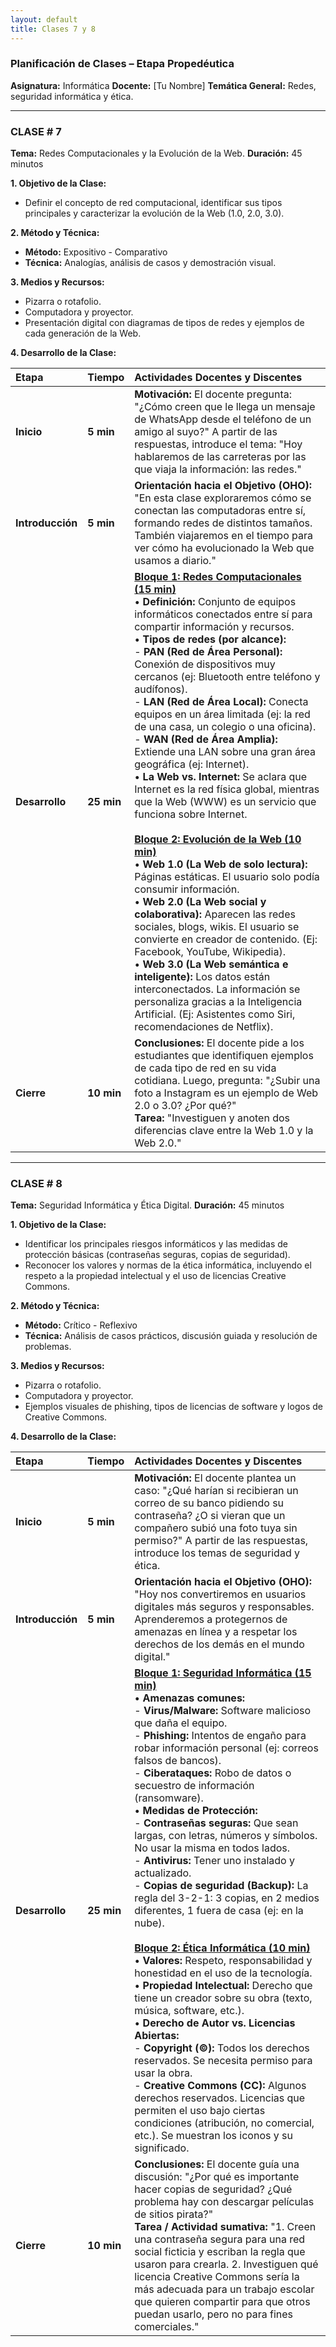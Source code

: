 ```yaml
---
layout: default
title: Clases 7 y 8
---
```


### **Planificación de Clases – Etapa Propedéutica**
**Asignatura:** Informática
**Docente:** [Tu Nombre]
**Temática General:** Redes, seguridad informática y ética.

---

### **CLASE # 7**

**Tema:** Redes Computacionales y la Evolución de la Web.
**Duración:** 45 minutos

**1. Objetivo de la Clase:**
*   Definir el concepto de red computacional, identificar sus tipos principales y caracterizar la evolución de la Web (1.0, 2.0, 3.0).

**2. Método y Técnica:**
*   **Método:** Expositivo - Comparativo
*   **Técnica:** Analogías, análisis de casos y demostración visual.

**3. Medios y Recursos:**
*   Pizarra o rotafolio.
*   Computadora y proyector.
*   Presentación digital con diagramas de tipos de redes y ejemplos de cada generación de la Web.

**4. Desarrollo de la Clase:**

| **Etapa** | **Tiempo** | **Actividades Docentes y Discentes** |
| :--- | :--- | :--- |
| **Inicio** | **5 min** | **Motivación:** El docente pregunta: "¿Cómo creen que le llega un mensaje de WhatsApp desde el teléfono de un amigo al suyo?" A partir de las respuestas, introduce el tema: "Hoy hablaremos de las carreteras por las que viaja la información: las redes." |
| **Introducción** | **5 min** | **Orientación hacia el Objetivo (OHO):** "En esta clase exploraremos cómo se conectan las computadoras entre sí, formando redes de distintos tamaños. También viajaremos en el tiempo para ver cómo ha evolucionado la Web que usamos a diario." |
| **Desarrollo** | **25 min** | **<u>Bloque 1: Redes Computacionales (15 min)</u>** <br> • **Definición:** Conjunto de equipos informáticos conectados entre sí para compartir información y recursos. <br> • **Tipos de redes (por alcance):** <br>   - **PAN (Red de Área Personal):** Conexión de dispositivos muy cercanos (ej: Bluetooth entre teléfono y audífonos). <br>   - **LAN (Red de Área Local):** Conecta equipos en un área limitada (ej: la red de una casa, un colegio o una oficina). <br>   - **WAN (Red de Área Amplia):** Extiende una LAN sobre una gran área geográfica (ej: Internet). <br> • **La Web vs. Internet:** Se aclara que Internet es la red física global, mientras que la Web (WWW) es un servicio que funciona sobre Internet. <br><br> **<u>Bloque 2: Evolución de la Web (10 min)</u>** <br> • **Web 1.0 (La Web de solo lectura):** Páginas estáticas. El usuario solo podía consumir información. <br> • **Web 2.0 (La Web social y colaborativa):** Aparecen las redes sociales, blogs, wikis. El usuario se convierte en creador de contenido. (Ej: Facebook, YouTube, Wikipedia). <br> • **Web 3.0 (La Web semántica e inteligente):** Los datos están interconectados. La información se personaliza gracias a la Inteligencia Artificial. (Ej: Asistentes como Siri, recomendaciones de Netflix). |
| **Cierre** | **10 min** | **Conclusiones:** El docente pide a los estudiantes que identifiquen ejemplos de cada tipo de red en su vida cotidiana. Luego, pregunta: "¿Subir una foto a Instagram es un ejemplo de Web 2.0 o 3.0? ¿Por qué?" <br> **Tarea:** "Investiguen y anoten dos diferencias clave entre la Web 1.0 y la Web 2.0." |

---

### **CLASE # 8**

**Tema:** Seguridad Informática y Ética Digital.
**Duración:** 45 minutos

**1. Objetivo de la Clase:**
*   Identificar los principales riesgos informáticos y las medidas de protección básicas (contraseñas seguras, copias de seguridad).
*   Reconocer los valores y normas de la ética informática, incluyendo el respeto a la propiedad intelectual y el uso de licencias Creative Commons.

**2. Método y Técnica:**
*   **Método:** Crítico - Reflexivo
*   **Técnica:** Análisis de casos prácticos, discusión guiada y resolución de problemas.

**3. Medios y Recursos:**
*   Pizarra o rotafolio.
*   Computadora y proyector.
*   Ejemplos visuales de phishing, tipos de licencias de software y logos de Creative Commons.

**4. Desarrollo de la Clase:**

| **Etapa** | **Tiempo** | **Actividades Docentes y Discentes** |
| :--- | :--- | :--- |
| **Inicio** | **5 min** | **Motivación:** El docente plantea un caso: "¿Qué harían si recibieran un correo de su banco pidiendo su contraseña? ¿O si vieran que un compañero subió una foto tuya sin permiso?" A partir de las respuestas, introduce los temas de seguridad y ética. |
| **Introducción** | **5 min** | **Orientación hacia el Objetivo (OHO):** "Hoy nos convertiremos en usuarios digitales más seguros y responsables. Aprenderemos a protegernos de amenazas en línea y a respetar los derechos de los demás en el mundo digital." |
| **Desarrollo** | **25 min** | **<u>Bloque 1: Seguridad Informática (15 min)</u>** <br> • **Amenazas comunes:** <br>   - **Virus/Malware:** Software malicioso que daña el equipo. <br>   - **Phishing:** Intentos de engaño para robar información personal (ej: correos falsos de bancos). <br>   - **Ciberataques:** Robo de datos o secuestro de información (ransomware). <br> • **Medidas de Protección:** <br>   - **Contraseñas seguras:** Que sean largas, con letras, números y símbolos. No usar la misma en todos lados. <br>   - **Antivirus:** Tener uno instalado y actualizado. <br>   - **Copias de seguridad (Backup):** La regla del 3-2-1: 3 copias, en 2 medios diferentes, 1 fuera de casa (ej: en la nube). <br><br> **<u>Bloque 2: Ética Informática (10 min)</u>** <br> • **Valores:** Respeto, responsabilidad y honestidad en el uso de la tecnología. <br> • **Propiedad Intelectual:** Derecho que tiene un creador sobre su obra (texto, música, software, etc.). <br> • **Derecho de Autor vs. Licencias Abiertas:** <br>   - **Copyright (©):** Todos los derechos reservados. Se necesita permiso para usar la obra. <br>   - **Creative Commons (CC):** Algunos derechos reservados. Licencias que permiten el uso bajo ciertas condiciones (atribución, no comercial, etc.). Se muestran los iconos y su significado. |
| **Cierre** | **10 min** | **Conclusiones:** El docente guía una discusión: "¿Por qué es importante hacer copias de seguridad? ¿Qué problema hay con descargar películas de sitios pirata?" <br> **Tarea / Actividad sumativa:** "1. Creen una contraseña segura para una red social ficticia y escriban la regla que usaron para crearla. 2. Investiguen qué licencia Creative Commons sería la más adecuada para un trabajo escolar que quieren compartir para que otros puedan usarlo, pero no para fines comerciales." |